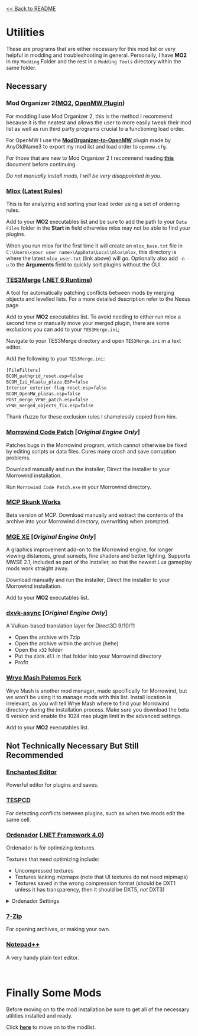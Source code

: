 [<< Back to README](README.md)

# Utilities

These are programs that are either necessary for this mod list or very helpful in modding and troubleshooting in general. Personally, I have **MO2** in my `Modding` Folder and the rest in a `Modding Tools` directory within the same folder.

## Necessary

### Mod Organizer 2([MO2](https://www.nexusmods.com/skyrimspecialedition/mods/6194?tab=files), [OpenMW Plugin](https://www.nexusmods.com/morrowind/mods/45642?tab=files))
For modding I use Mod Organizer 2, this is the method I recommend because it is the neatest and allows the user to more easily tweak their mod list as well as run third party programs crucial to a functioning load order. 

For OpenMW I use the [**ModOrganizer-to-OpenMW**](https://www.nexusmods.com/morrowind/mods/45642*) plugin made by AnyOldName3 to export my mod list and load order to `openmw.cfg`. 

For those that are new to Mod Organizer 2 I recommend reading [**this**](moddingBasics.md) document before continuing.

*Do not manually install mods, I will be very disappointed in you.*

### [Mlox](https://github.com/rfuzzo/mlox) ([Latest Rules](https://github.com/DanaePlays/mlox-rules/tree/main))
This is for analyzing and sorting your load order using a set of ordering rules.

Add to your **MO2** executables list and be sure to add the path to your `Data Files` folder in the **Start in** field otherwise mlox may not be able to find your plugins. 

When you run mlox for the first time it will create an `mlox_base.txt` file in `C:\Users\<your user name>\AppData\Local\mlox\mlox`, this directory is where the latest `mlox_user.txt` (link above) will go. Optionally also add `-n -u` to the **Arguments** field to quickly sort plugins without the GUI.

### [TES3Merge](https://www.nexusmods.com/morrowind/mods/46870) ([.NET 6 Runtime](https://dotnet.microsoft.com/en-us/download))
A tool for automatically patching conflicts between mods by merging objects and levelled lists. For a more detailed description refer to the Nexus page.

Add to your **MO2** executables list. To avoid needing to either run mlox a second time or manually move your merged plugin, there are some exclusions you can add to your `TES3Merge.ini`; 

Navigate to your TES3Merge directory and open `TES3Merge.ini` in a text editor.

Add the following to your `TES3Merge.ini`:
```
[FileFilters]
BCOM_pathgrid_reset.esp=false
BCOM_Izi_Hlaalu_plaza.ESP=false
Interior exterior flag reset.esp=false
BCOM_OpenMW_plazas.esp=false
POST_merge_VFWE_patch.esp=false
VFWE_merged_objects_fix.esp=false
```

Thank rfuzzo for these exclusion rules I shamelessly copied from him.

### [Morrowind Code Patch](https://www.nexusmods.com/morrowind/mods/19510) **[*Original Engine Only*]**
Patches bugs in the Morrowind program, which cannot otherwise be fixed by editing scripts or data files. Cures many crash and save corruption problems.

Download manually and run the installer; Direct the installer to your Morrowind installation.

Run `Morrowind Code Patch.exe` in your Morrowind directory.

### [MCP Skunk Works](https://www.nexusmods.com/morrowind/mods/26348)
Beta version of MCP. Download manually and extract the contents of the archive into your Morrowind directory, overwriting when prompted.

### [MGE XE](https://www.nexusmods.com/morrowind/mods/41102) **[*Original Engine Only*]**
A graphics improvement add-on to the Morrowind engine, for longer viewing distances, great sunsets, fine shaders and better lighting. Supports MWSE 2.1, included as part of the installer, so that the newest Lua gameplay mods work straight away.

Download manually and run the installer; Direct the installer to your Morrowind installation.

Add to your **MO2** executables list.

### [dxvk-async](https://github.com/Sporif/dxvk-async/releases/download/1.10.1/dxvk-async-1.10.1.tar.gz) **[*Original Engine Only*]**
A Vulkan-based translation layer for Direct3D 9/10/11

- Open the archive with 7zip
- Open the archive within the archive (hehe)
- Open the `x32` folder
- Put the `d3d9.dll` in that folder into your Morrowind directory
- Profit

### [Wrye Mash Polemos Fork](https://www.nexusmods.com/morrowind/mods/45439) 
Wrye Mash is another mod manager, made specifically for Morrowind, but we won't be using it to manage mods with this list. Install location is irrelevant, as you will tell Wrye Mash where to find your Morrowind directory during the installation process. Make sure you download the beta 6 version and enable the 1024 max plugin limit in the advanced settings.

Add to your **MO2** executables list.

## Not Technically Necessary But Still Recommended

### [Enchanted Editor](https://mw.modhistory.com/download-95-1662)
Powerful editor for plugins and saves.

### [TESPCD](https://mw.modhistory.com/download-95-5283)
For detecting conflicts between plugins, such as when two mods edit the same cell.

### [Ordenador](https://www.nexusmods.com/newvegas/mods/46074?tab=description) ([.NET Framework 4.0](http://www.microsoft.com/download/en/details.aspx?id=17718))
Ordenador is for optimizing textures. 

Textures that need optimizing include:
- Uncompressed textures
- Textures lacking mipmaps (note that UI textures do not need mipmaps)
- Textures saved in the wrong compression format (should be DXT1 unless it has transparency, then it should be DXT5, *not* DXT3)

<details> <summary>Ordenador Settings</summary>

> ![ordenadorsettings](images/ordenadorSettings.png)

</details>

### [7-Zip](https://www.7-zip.org/)
For opening archives, or making your own.

### [Notepad++](https://notepad-plus-plus.org/downloads/v7.9.5/)
A very handy plain text editor.

<br>

# Finally Some Mods

Before moving on to the mod installation be sure to get all of the necessary utilities installed and ready.

Click [**here**](modlist.md) to move on to the modlist.

<!--
for the full 300+ mod modlist.

Click [**here**](modlistbareminimum.md) for just the necessities.


# Before We Start... Again


-->
